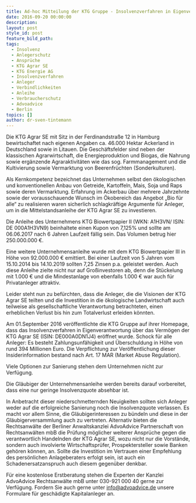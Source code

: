 ```yaml
---
title: Ad-hoc Mitteilung der KTG Gruppe - Insolvenzverfahren in Eigenverwaltung für die KTG Agrar SE eröffnet
date: 2016-09-20 00:00:00
description:
layout: post
style_id: post
feature_bild_path:
tags:
  - Insolvenz
  - Anlegerschutz
  - Ansprüche
  - KTG Agrar SE
  - KTG Energie AG
  - Insolvenzverfahren
  - Anleger
  - Verbindlichkeiten
  - Anleihe
  - Verbraucherschutz
  - Advoadvice
  - Berlin
topics: []
author: dr-sven-tintemann
---
```



Die KTG Agrar SE mit Sitz in der Ferdinandstraße 12 in Hamburg bewirtschaftet nach eigenen Angaben ca. 46.000 Hektar Ackerland in Deutschland sowie in Litauen. Die Geschäftsfelder sind neben der klassischen Agrarwirtschaft, die Energieproduktion und Biogas, die Nahrung sowie ergänzende Agraraktivitäten wie das sog. Farmmanagement und die Kultivierung sowie Vermarktung von Beerenfrüchten (Sonderkulturen).

Als Kernkompetenz bezeichnet das Unternehmen selbst den ökologischen und konventionellen Anbau von Getreide, Kartoffeln, Mais, Soja und Raps sowie deren Vermarktung. Erfahrung im Ackerbau über mehrere Jahrzehnte sowie der vorausschauende Wunsch im Ökobereich das Angebot „Bio für alle“ zu realisieren waren sicherlich schlagkräftige Argumente für Anleger, um in die Mittelstandsanleihe der KTG Agrar SE zu investieren.

Die Anleihe des Unternehmens KTG Biowertpapier II (WKN: A1H3VN/ ISIN: DE 000A1H3VN9) beinhaltete einen Kupon von 7,125% und sollte am 06.06.2017 nach 6 Jahren Laufzeit fällig sein. Das Volumen betrug hier 250.000.000 €.

Eine weitere Unternehmensanleihe wurde mit dem KTG Biowertpapier III in Höhe von 92.000.000 € emittiert. Bei einer Laufzeit von 5 Jahren vom 15.10.2014 bis 14.10.2019 sollten 7,25 Zinsen p.a. geleistet werden. Auch diese Anleihe zielte nicht nur auf Großinvestoren ab, denn die Stückelung mit 1.000 € und die Mindestanlage von ebenfalls 1.000 € war auch für Privatanleger attraktiv.

Leider steht nun zu befürchten, dass die Anleger, die die Visionen der KTG Agrar SE teilten und die Investition in die ökologische Landwirtschaft auch teilweise als gesellschaftliche Verantwortung betrachteten, einen erheblichen Verlust bis hin zum Totalverlust erleiden könnten.

Am 01.September 2016 veröffentlichte die KTG Gruppe auf ihrer Homepage, dass das Insolvenzverfahren in Eigenverantwortung über das Vermögen der KTG Agrar SE (ISIN: DE000A0DN1J4) eröffnet wurde. Schock für alle Anleger: Es besteht Zahlungsunfähigkeit und Überschuldung in Höhe von rund 394 Millionen Euro. Die Verpflichtung zur Veröffentlichung dieser Insiderinformation bestand nach Art. 17 MAR (Market Abuse Regulation).

Viele Optionen zur Sanierung stehen dem Unternehmen nicht zur Verfügung.

Die Gläubiger der Unternehmensanleihe werden bereits darauf vorbereitet, dass eine nur geringe Insolvenzquote absehbar ist.

In Anbetracht dieser niederschmetternden Neuigkeiten sollten sich Anleger weder auf die erfolgreiche Sanierung noch die Insolvenzquote verlassen. Es macht vor allem Sinne, die Gläubigerinteressen zu bündeln und diese in der Gläubigerversammlung auch zu vertreten. Alternativ bieten die Rechtsanwälte der Berliner Anwaltskanzlei AdvoAdvice Partnerschaft von Rechtsanwälten mbB die Prüfung möglicher weiterer Ansprüche gegen die verantwortlich Handelnden der KTG Agrar SE, wozu nicht nur die Vorstände, sondern auch involvierte Wirtschaftsprüfer, Prospektersteller sowie Banken gehören können, an. Sollte die Investition im Vertrauen einer Empfehlung des persönlichen Anlageberaters erfolgt sein, ist auch ein Schadenersatzanspruch auch diesem gegenüber denkbar.

Für eine kostenlose Erstberatung stehen die Experten der Kanzlei AdvoAdvice Rechtsanwälte mbB unter 030-921 000 40 gerne zur Verfügung. Fordern Sie auch gerne unter [&#105;&#110;&#102;&#111;&#064;&#097;&#100;&#118;&#111;&#097;&#100;&#118;&#105;&#099;&#101;&#046;&#100;&#101;](&#109;&#097;&#105;&#108;&#116;&#111;:&#105;&#110;&#102;&#111;&#064;&#097;&#100;&#118;&#111;&#097;&#100;&#118;&#105;&#099;&#101;&#046;&#100;&#101;) unsere Formulare für geschädigte Kapitalanleger an.